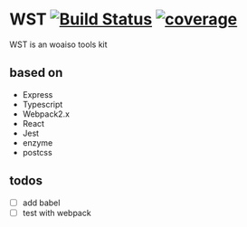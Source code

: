 # WST [![Build Status](https://travis-ci.org/woaiso/wst.svg?branch=master)](https://travis-ci.org/woaiso/wst)  [![coverage](https://codecov.io/gh/woaiso/wst/branch/master/graph/badge.svg)](https://codecov.io/gh/woaiso/wst)

WST is an woaiso tools kit
## based on
- Express
- Typescript
- Webpack2.x
- React
- Jest
- enzyme
- postcss

## todos
- [ ] add babel
- [ ] test with webpack
